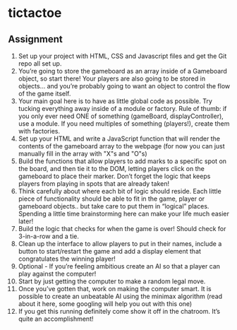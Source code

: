 # tictactoe

## Assignment
1. Set up your project with HTML, CSS and Javascript files and get the Git repo all set up.
2. You’re going to store the gameboard as an array inside of a Gameboard object, so start there! Your players are also going to be stored in objects… and you’re probably going to want an object to control the flow of the game itself.
3. Your main goal here is to have as little global code as possible. Try tucking everything away inside of a module or factory. Rule of thumb: if you only ever need ONE of something (gameBoard, displayController), use a module. If you need multiples of something (players!), create them with factories.
4. Set up your HTML and write a JavaScript function that will render the contents of the gameboard array to the webpage (for now you can just manually fill in the array with "X"s and "O"s)
5. Build the functions that allow players to add marks to a specific spot on the board, and then tie it to the DOM, letting players click on the gameboard to place their marker. Don’t forget the logic that keeps players from playing in spots that are already taken!
6. Think carefully about where each bit of logic should reside. Each little piece of functionality should be able to fit in the game, player or gameboard objects.. but take care to put them in “logical” places. Spending a little time brainstorming here can make your life much easier later!
7. Build the logic that checks for when the game is over! Should check for 3-in-a-row and a tie.
8. Clean up the interface to allow players to put in their names, include a button to start/restart the game and add a display element that congratulates the winning player!
9. Optional - If you’re feeling ambitious create an AI so that a player can play against the computer!
10. Start by just getting the computer to make a random legal move.
11. Once you’ve gotten that, work on making the computer smart. It is possible to create an unbeatable AI using the minimax algorithm (read about it here, some googling will help you out with this one)
12. If you get this running definitely come show it off in the chatroom. It’s quite an accomplishment!